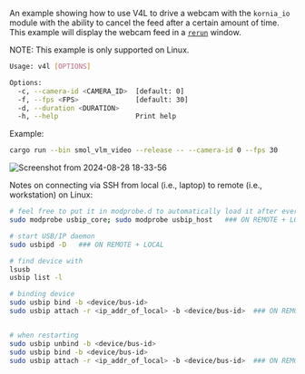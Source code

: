 An example showing how to use V4L to drive a webcam with the `kornia_io` module with the ability to cancel the feed after a certain amount of time. This example will display the webcam feed in a [`rerun`](https://github.com/rerun-io/rerun) window.

NOTE: This example is only supported on Linux.

```bash
Usage: v4l [OPTIONS]

Options:
  -c, --camera-id <CAMERA_ID>  [default: 0]
  -f, --fps <FPS>              [default: 30]
  -d, --duration <DURATION>
  -h, --help                   Print help
```

Example:

```bash
cargo run --bin smol_vlm_video --release -- --camera-id 0 --fps 30
```

![Screenshot from 2024-08-28 18-33-56](https://github.com/user-attachments/assets/783619e4-4867-48bc-b7d2-d32a133e4f5a)




Notes on connecting via SSH from local (i.e., laptop) to remote (i.e., workstation) on Linux:
```bash
# feel free to put it in modprobe.d to automatically load it after every startup
sudo modprobe usbip_core; sudo modprobe usbip_host   ### ON REMOTE + LOCAL

# start USB/IP daemon
sudo usbipd -D   ### ON REMOTE + LOCAL

# find device with
lsusb
usbip list -l

# binding device
sudo usbip bind -b <device/bus-id>
sudo usbip attach -r <ip_addr_of_local> -b <device/bus-id>  ### ON REMOTE


# when restarting
sudo usbip unbind -b <device/bus-id>
sudo usbip bind -b <device/bus-id>
sudo usbip attach -r <ip_addr_of_local> -b <device/bus-id>  ### ON REMOTE

```

